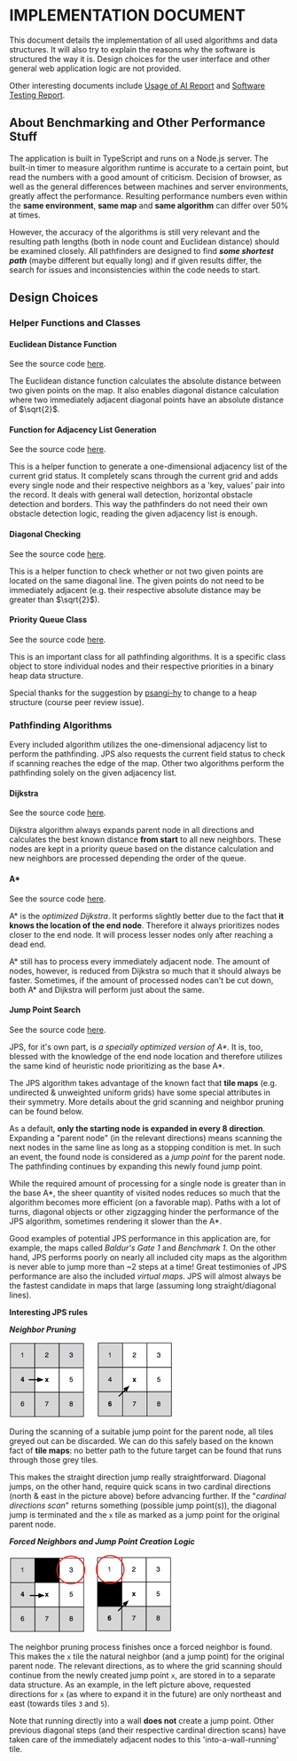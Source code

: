 # IMPLEMENTATION DOCUMENT

This document details the implementation of all used algorithms and data structures. It will also try to explain the reasons why the software is structured the way it is. Design choices for the user interface and other general web application logic are not provided.

Other interesting documents include [Usage of AI Report](https://github.com/joonarafael/visualpathfinder/tree/main/documentation/usage_of_ai_report.md "Usage of AI Report") and [Software Testing Report](https://github.com/joonarafael/visualpathfinder/tree/main/documentation/software_testing_report.md "Software Testing Report").

## About Benchmarking and Other Performance Stuff

The application is built in TypeScript and runs on a Node.js server. The built-in timer to measure algorithm runtime is accurate to a certain point, but read the numbers with a good amount of criticism. Decision of browser, as well as the general differences between machines and server environments, greatly affect the performance. Resulting performance numbers even within the **same environment**, **same map** and **same algorithm** can differ over 50% at times.

However, the accuracy of the algorithms is still very relevant and the resulting path lengths (both in node count and Euclidean distance) should be examined closely. All pathfinders are designed to find **_some shortest path_** (maybe different but equally long) and if given results differ, the search for issues and inconsistencies within the code needs to start.

## Design Choices

### Helper Functions and Classes

#### Euclidean Distance Function

See the source code [here](https://github.com/joonarafael/visualpathfinder/tree/main/app/application/algorithms/euclidean.ts "Redirect to file 'euclidean.ts'").

The Euclidean distance function calculates the absolute distance between two given points on the map. It also enables diagonal distance calculation where two immediately adjacent diagonal points have an absolute distance of $\sqrt{2}$.

#### Function for Adjacency List Generation

See the source code [here](https://github.com/joonarafael/visualpathfinder/tree/main/app/application/algorithms/generateadjacencylist.ts "Redirect to file 'generateadjacencylist.ts'").

This is a helper function to generate a one-dimensional adjacency list of the current grid status. It completely scans through the current grid and adds every single node and their respective neighbors as a 'key, values' pair into the record. It deals with general wall detection, horizontal obstacle detection and borders. This way the pathfinders do not need their own obstacle detection logic, reading the given adjacency list is enough.

#### Diagonal Checking

See the source code [here](https://github.com/joonarafael/visualpathfinder/tree/main/app/application/algorithms/isdiagonal.ts "Redirect to file 'isdiagonal.ts'").

This is a helper function to check whether or not two given points are located on the same diagonal line. The given points do not need to be immediately adjacent (e.g. their respective absolute distance may be greater than $\sqrt{2}$).

#### Priority Queue Class

See the source code [here](https://github.com/joonarafael/visualpathfinder/tree/main/app/application/algorithms/pq.ts "Redirect to file 'pq.ts'").

This is an important class for all pathfinding algorithms. It is a specific class object to store individual nodes and their respective priorities in a binary heap data structure.

Special thanks for the suggestion by [psangi-hy](https://github.com/psangi-hy "psangi-hy on GitHub") to change to a heap structure (course peer review issue).

### Pathfinding Algorithms

Every included algorithm utilizes the one-dimensional adjacency list to perform the pathfinding. JPS also requests the current field status to check if scanning reaches the edge of the map. Other two algorithms perform the pathfinding solely on the given adjacency list.

#### Dijkstra

See the source code [here](https://github.com/joonarafael/visualpathfinder/tree/main/app/application/algorithms/dijkstra.ts "Redirect to file 'dijkstra.ts'").

Dijkstra algorithm always expands parent node in all directions and calculates the best known distance **from start** to all new neighbors. These nodes are kept in a priority queue based on the distance calculation and new neighbors are processed depending the order of the queue.

#### A\*

See the source code [here](https://github.com/joonarafael/visualpathfinder/tree/main/app/application/algorithms/astar.ts "Redirect to file 'astar.ts'").

A\* is the _optimized Dijkstra_. It performs slightly better due to the fact that **it knows the location of the end node**. Therefore it always prioritizes nodes closer to the end node. It will process lesser nodes only after reaching a dead end.

A\* still has to process every immediately adjacent node. The amount of nodes, however, is reduced from Dijkstra so much that it should always be faster. Sometimes, if the amount of processed nodes can't be cut down, both A\* and Dijkstra will perform just about the same.

#### Jump Point Search

See the source code [here](https://github.com/joonarafael/visualpathfinder/tree/main/app/application/algorithms/jps.ts "Redirect to file 'jps.ts'").

JPS, for it's own part, is _a specially optimized version of A\*_. It is, too, blessed with the knowledge of the end node location and therefore utilizes the same kind of heuristic node prioritizing as the base A\*.

The JPS algorithm takes advantage of the known fact that **tile maps** (e.g. undirected & unweighted uniform grids) have some special attributes in their symmetry. More details about the grid scanning and neighbor pruning can be found below.

As a default, **only the starting node is expanded in every 8 direction**. Expanding a "parent node" (in the relevant directions) means scanning the next nodes in the same line as long as a stopping condition is met. In such an event, the found node is considered as a _jump point_ for the parent node. The pathfinding continues by expanding this newly found jump point.

While the required amount of processing for a single node is greater than in the base A\*, the sheer quantity of visited nodes reduces so much that the algorithm becomes more efficient (on a favorable map). Paths with a lot of turns, diagonal objects or other zigzagging hinder the performance of the JPS algorithm, sometimes rendering it slower than the A\*.

Good examples of potential JPS performance in this application are, for example, the maps called _Baldur's Gate 1_ and _Benchmark 1_. On the other hand, JPS performs poorly on nearly all included city maps as the algorithm is never able to jump more than ~2 steps at a time! Great testimonies of JPS performance are also the included _virtual maps_. JPS will almost always be the fastest candidate in maps that large (assuming long straight/diagonal lines).

**Interesting JPS rules**

**_Neighbor Pruning_**

<img src="./images/neighborpruning.png">

During the scanning of a suitable jump point for the parent node, all tiles greyed out can be discarded. We can do this safely based on the known fact of **tile maps**: no better path to the future target can be found that runs through those grey tiles.

This makes the straight direction jump really straightforward. Diagonal jumps, on the other hand, require quick scans in two cardinal directions (north & east in the picture above) before advancing further. If the "_cardinal directions scan_" returns something (possible jump point(s)), the diagonal jump is terminated and the `x` tile as marked as a jump point for the original parent node.

**_Forced Neighbors and Jump Point Creation Logic_**

<img src="./images/forcedneighbor.png">

The neighbor pruning process finishes once a forced neighbor is found. This makes the `x` tile the natural neighbor (and a jump point) for the original parent node. The relevant directions, as to where the grid scanning should continue from the newly created jump point `x`, are stored in to a separate data structure. As an example, in the left picture above, requested directions for `x` (as where to expand it in the future) are only northeast and east (towards tiles `3` and `5`).

Note that running directly into a wall **does not** create a jump point. Other previous diagonal steps (and their respective cardinal direction scans) have taken care of the immediately adjacent nodes to this 'into-a-wall-running' tile.
